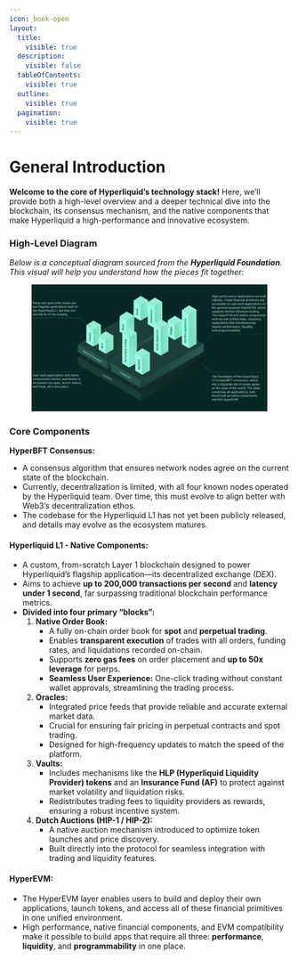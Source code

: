 ```yaml
---
icon: book-open
layout:
  title:
    visible: true
  description:
    visible: false
  tableOfContents:
    visible: true
  outline:
    visible: true
  pagination:
    visible: true
---
```


# General Introduction

**Welcome to the core of Hyperliquid’s technology stack!** Here, we’ll provide both a high-level overview and a deeper technical dive into the blockchain, its consensus mechanism, and the native components that make Hyperliquid a high-performance and innovative ecosystem.

### High-Level Diagram

_Below is a conceptual diagram sourced from the **Hyperliquid Foundation**. This visual will help you understand how the pieces fit together:_

<figure><img src="../.gitbook/assets/image (1).png" alt=""><figcaption></figcaption></figure>

### Core Components

**HyperBFT Consensus:**

* A consensus algorithm that ensures network nodes agree on the current state of the blockchain.
* Currently, decentralization is limited, with all four known nodes operated by the Hyperliquid team. Over time, this must evolve to align better with Web3’s decentralization ethos.
* The codebase for the Hyperliquid L1 has not yet been publicly released, and details may evolve as the ecosystem matures.

#### Hyperliquid L1 - Native Component&#x73;**:**

* A custom, from-scratch Layer 1 blockchain designed to power Hyperliquid’s flagship application—its decentralized exchange (DEX).
* Aims to achieve **up to 200,000 transactions per second** and **latency under 1 second**, far surpassing traditional blockchain performance metrics.
* **Divided into four primary “blocks”:**
  1. **Native Order Book:**
     * A fully on-chain order book for **spot** and **perpetual trading**.
     * Enables **transparent execution** of trades with all orders, funding rates, and liquidations recorded on-chain.
     * Supports **zero gas fees** on order placement and **up to 50x leverage** for perps.
     * **Seamless User Experience:** One-click trading without constant wallet approvals, streamlining the trading process.
  2. **Oracles:**&#x20;
     * Integrated price feeds that provide reliable and accurate external market data.
     * Crucial for ensuring fair pricing in perpetual contracts and spot trading.
     * Designed for high-frequency updates to match the speed of the platform.
  3. **Vaults:**&#x20;
     * Includes mechanisms like the **HLP (Hyperliquid Liquidity Provider) tokens** and an **Insurance Fund (AF)** to protect against market volatility and liquidation risks.
     * Redistributes trading fees to liquidity providers as rewards, ensuring a robust incentive system.
  4. **Dutch Auctions (HIP-1 / HIP-2):**
     * A native auction mechanism introduced to optimize token launches and price discovery.
     * Built directly into the protocol for seamless integration with trading and liquidity features.

#### **HyperEVM:**&#x20;

* The HyperEVM layer enables users to build and deploy their own applications, launch tokens, and access all of these financial primitives in one unified environment.
* High performance, native financial components, and EVM compatibility make it possible to build apps that require all three: **performance**, **liquidity**, and **programmability** in one place.
